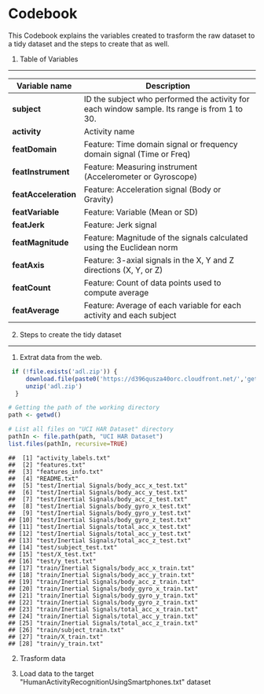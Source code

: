 Codebook
========================================================

This Codebook explains the variables created to trasform the raw dataset to a tidy 
dataset and the steps to create that as well.


 1. Table of Variables
------------------------------------
 Variable name      | Description 
 ---------------    | ------------
**subject**	        | ID the subject who performed the activity for each window sample. Its range is from 1 to 30.
**activity**        |	Activity name
**featDomain**      |	Feature: Time domain signal or frequency domain signal (Time or Freq)
**featInstrument**  |	Feature: Measuring instrument (Accelerometer or Gyroscope)
**featAcceleration**|	Feature: Acceleration signal (Body or Gravity)
**featVariable**    |	Feature: Variable (Mean or SD)
**featJerk**        |	Feature: Jerk signal
**featMagnitude**   |	Feature: Magnitude of the signals calculated using the Euclidean norm
**featAxis**        |	Feature: 3-axial signals in the X, Y and Z directions (X, Y, or Z)
**featCount**	      | Feature: Count of data points used to compute average
**featAverage**     |	Feature: Average of each variable for each activity and each subject


2. Steps to create the tidy dataset
-----------------------

1. Extrat data from the web.

```r
 if (!file.exists('adl.zip')) {
     download.file(paste0('https://d396qusza40orc.cloudfront.net/','getdata%2Fprojectfiles%2FUCI%20HAR%20Dataset.zip'), method='curl', destfile='adl.zip')
     unzip('adl.zip')
  }

# Getting the path of the working directory
path <- getwd()

# List all files on "UCI HAR Dataset" directory
pathIn <- file.path(path, "UCI HAR Dataset")
list.files(pathIn, recursive=TRUE)
```

```
##  [1] "activity_labels.txt"                         
##  [2] "features.txt"                                
##  [3] "features_info.txt"                           
##  [4] "README.txt"                                  
##  [5] "test/Inertial Signals/body_acc_x_test.txt"   
##  [6] "test/Inertial Signals/body_acc_y_test.txt"   
##  [7] "test/Inertial Signals/body_acc_z_test.txt"   
##  [8] "test/Inertial Signals/body_gyro_x_test.txt"  
##  [9] "test/Inertial Signals/body_gyro_y_test.txt"  
## [10] "test/Inertial Signals/body_gyro_z_test.txt"  
## [11] "test/Inertial Signals/total_acc_x_test.txt"  
## [12] "test/Inertial Signals/total_acc_y_test.txt"  
## [13] "test/Inertial Signals/total_acc_z_test.txt"  
## [14] "test/subject_test.txt"                       
## [15] "test/X_test.txt"                             
## [16] "test/y_test.txt"                             
## [17] "train/Inertial Signals/body_acc_x_train.txt" 
## [18] "train/Inertial Signals/body_acc_y_train.txt" 
## [19] "train/Inertial Signals/body_acc_z_train.txt" 
## [20] "train/Inertial Signals/body_gyro_x_train.txt"
## [21] "train/Inertial Signals/body_gyro_y_train.txt"
## [22] "train/Inertial Signals/body_gyro_z_train.txt"
## [23] "train/Inertial Signals/total_acc_x_train.txt"
## [24] "train/Inertial Signals/total_acc_y_train.txt"
## [25] "train/Inertial Signals/total_acc_z_train.txt"
## [26] "train/subject_train.txt"                     
## [27] "train/X_train.txt"                           
## [28] "train/y_train.txt"
```

2. Trasform data


3. Load data to the target "HumanActivityRecognitionUsingSmartphones.txt" dataset


